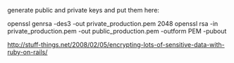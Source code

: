 generate public and private keys and put them here:

openssl genrsa -des3 -out private_production.pem 2048
openssl rsa -in private_production.pem -out public_production.pem -outform PEM -pubout

http://stuff-things.net/2008/02/05/encrypting-lots-of-sensitive-data-with-ruby-on-rails/
